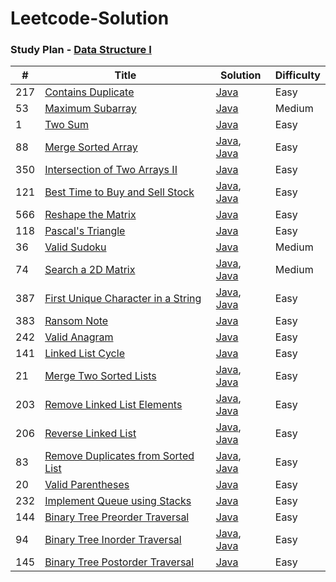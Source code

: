 # Leetcode-Solution


### Study Plan - [Data Structure I](https://leetcode.com/study-plan/data-structure/?progress=fv6jie5)
| # | Title     | Solution     | Difficulty |
|---| --------- | ------------ | ---------- |
|217|[Contains Duplicate](https://leetcode.com/submissions/detail/769941432/) | [Java](https://github.com/coco40725/Leetcode-Solution/blob/master/No.201-300/217.Contains_Duplicate/src/Solution.java) | Easy |
|53|[Maximum Subarray](https://leetcode.com/submissions/detail/769956523/) | [Java](https://github.com/coco40725/Leetcode-Solution/blob/master/No.1-100/53.Maximum_Subarray/src/Solution.java) | Medium |
|1|[Two Sum](https://leetcode.com/submissions/detail/769956914/)| [Java](https://github.com/coco40725/Leetcode-Solution/blob/master/No.1-100/1.Two_Sum/src/Solution.java) | Easy |
|88|[Merge Sorted Array](https://leetcode.com/submissions/detail/770016650/)|[Java](https://github.com/coco40725/Leetcode-Solution/blob/master/No.1-100/88.MergeSortedArray/src/Solution.java), [Java](https://github.com/coco40725/Leetcode-Solution/blob/master/No.1-100/88.MergeSortedArray/src/Solution1.java) | Easy |
|350|[Intersection of Two Arrays II](https://leetcode.com/submissions/detail/770628396/)|[Java](https://github.com/coco40725/Leetcode-Solution/blob/master/No.301-400/350.Intersection_of_Two_Arrays_II/src/Solution.java) | Easy |
|121|[Best Time to Buy and Sell Stock](https://leetcode.com/submissions/detail/770628670/)|[Java](https://github.com/coco40725/Leetcode-Solution/blob/master/No.101-200/121.Best_Time_to_Buy_and_Sell_Stock/src/Solution.java), [Java](https://github.com/coco40725/Leetcode-Solution/blob/master/No.101-200/121.Best_Time_to_Buy_and_Sell_Stock/src/Solution1.java) | Easy |
|566|[Reshape the Matrix](https://leetcode.com/submissions/detail/771480427/)|[Java](https://github.com/coco40725/Leetcode-Solution/blob/master/No.501-600/566.Reshape_the_Matrix/src/Solution.java) | Easy |
|118|[Pascal's Triangle](https://leetcode.com/submissions/detail/771480643/)|[Java](https://github.com/coco40725/Leetcode-Solution/blob/master/No.101-200/118.Pascal_triangle/src/Solution.java) | Easy|
|36|[Valid Sudoku](https://leetcode.com/submissions/detail/773865508/)|[Java](https://github.com/coco40725/Leetcode-Solution/blob/master/No.1-100/36.ValidSudoku/src/Solution.java) | Medium |
|74|[Search a 2D Matrix](https://leetcode.com/submissions/detail/773865592/)|[Java](https://github.com/coco40725/Leetcode-Solution/blob/master/No.1-100/74.Search_a_2D_Matrix/src/Solution.java), [Java](https://github.com/coco40725/Leetcode-Solution/blob/master/No.1-100/74.Search_a_2D_Matrix/src/Solution1.java) | Medium |
|387|[First Unique Character in a String](https://leetcode.com/submissions/detail/773865803/) |[Java](https://github.com/coco40725/Leetcode-Solution/blob/master/No.301-400/387.FirstUniqueCharacterinaString/src/Solution.java), [Java](https://github.com/coco40725/Leetcode-Solution/blob/master/No.301-400/387.FirstUniqueCharacterinaString/src/Solution1.java) | Easy |
|383|[Ransom Note](https://leetcode.com/submissions/detail/773865858/)|[Java](https://github.com/coco40725/Leetcode-Solution/blob/master/No.301-400/383.RansomNote/src/Solution.java)| Easy |
|242|[Valid Anagram](https://leetcode.com/submissions/detail/773865927/)|[Java](https://github.com/coco40725/Leetcode-Solution/blob/master/No.201-300/242.ValidAnagram/src/Solution.java) | Easy |
|141|[Linked List Cycle](https://leetcode.com/submissions/detail/773866062/)|[Java](https://github.com/coco40725/Leetcode-Solution/blob/master/No.101-200/141.LinkedListCycle/src/Solution.java) | Easy |
|21|[Merge Two Sorted Lists](https://leetcode.com/submissions/detail/773930093/)|[Java](https://github.com/coco40725/Leetcode-Solution/blob/master/No.1-100/21.MergeTwoSortedLists/src/Solution.java), [Java](https://github.com/coco40725/Leetcode-Solution/blob/master/No.1-100/21.MergeTwoSortedLists/src/Solution1.java) | Easy |
|203|[Remove Linked List Elements](https://leetcode.com/submissions/detail/774037033/)|[Java](https://github.com/coco40725/Leetcode-Solution/blob/master/No.201-300/203.RemoveLinkedListElements/src/Solution.java), [Java](https://github.com/coco40725/Leetcode-Solution/blob/master/No.201-300/203.RemoveLinkedListElements/src/Solution1.java) | Easy |
|206|[Reverse Linked List](https://leetcode.com/submissions/detail/775627179/)|[Java](https://github.com/coco40725/Leetcode-Solution/blob/master/No.201-300/206.ReverseLinkedList/src/Solution.java), [Java](https://github.com/coco40725/Leetcode-Solution/blob/master/No.201-300/206.ReverseLinkedList/src/Solution1.java) | Easy |
|83|[Remove Duplicates from Sorted List](https://leetcode.com/submissions/detail/774962577/)|[Java](https://github.com/coco40725/Leetcode-Solution/blob/master/No.1-100/83.RemoveDuplicatesfromSortedList/src/Solution.java), [Java](https://github.com/coco40725/Leetcode-Solution/blob/master/No.1-100/83.RemoveDuplicatesfromSortedList/src/Solution1.java) | Easy |
|20|[Valid Parentheses](https://leetcode.com/submissions/detail/776809895/)|[Java](https://github.com/coco40725/Leetcode-Solution/blob/master/No.1-100/20.ValidParentheses/src/Solution.java) | Easy |
|232|[Implement Queue using Stacks](https://leetcode.com/submissions/detail/777342996/)|[Java](https://github.com/coco40725/Leetcode-Solution/blob/master/No.201-300/232.ImplementQueueusingStacks/src/MyQueue1.java)| Easy |
|144|[Binary Tree Preorder Traversal](https://leetcode.com/submissions/detail/777487287/)|[Java](https://github.com/coco40725/Leetcode-Solution/blob/master/No.101-200/144.BinaryTreePreorderTraversal/src/Solution.java) | Easy |
|94|[Binary Tree Inorder Traversal](https://leetcode.com/submissions/detail/777515262/)|[Java](https://github.com/coco40725/Leetcode-Solution/blob/master/No.1-100/74.Search_a_2D_Matrix/src/Solution.java), [Java](https://github.com/coco40725/Leetcode-Solution/blob/master/No.1-100/74.Search_a_2D_Matrix/src/Solution1.java) | Easy |
|145|[Binary Tree Postorder Traversal](https://leetcode.com/submissions/detail/777578966/)|[Java](https://github.com/coco40725/Leetcode-Solution/blob/master/No.101-200/145.BinaryTreePostorderTraversal/src/Solution.java) | Easy |
